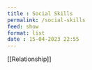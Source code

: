 ```yaml
---
title : Social Skills
permalink: /social-skills
feed: show
format: list
date : 15-04-2023 22:55
---
```


[[Relationship]]

